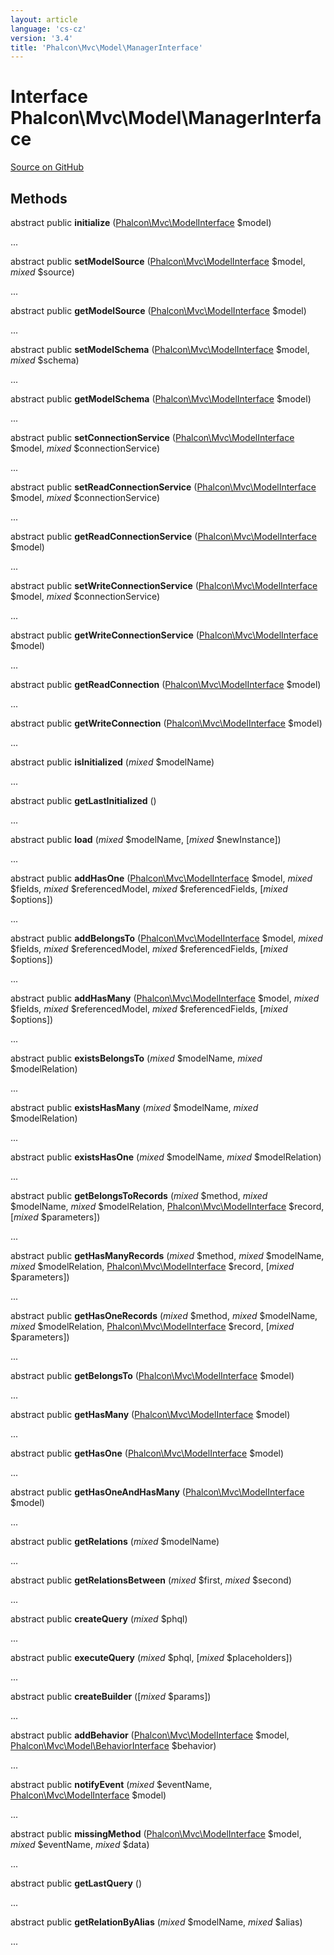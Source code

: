 ```yaml
---
layout: article
language: 'cs-cz'
version: '3.4'
title: 'Phalcon\Mvc\Model\ManagerInterface'
---
```


# Interface **Phalcon\Mvc\Model\ManagerInterface**

<a href="https://github.com/phalcon/cphalcon/tree/v3.4.0/phalcon/mvc/model/managerinterface.zep" class="btn btn-default btn-sm">Source on GitHub</a>

## Methods

abstract public **initialize** ([Phalcon\Mvc\ModelInterface](/3.4/en/api/Phalcon_Mvc_ModelInterface) $model)

...

abstract public **setModelSource** ([Phalcon\Mvc\ModelInterface](/3.4/en/api/Phalcon_Mvc_ModelInterface) $model, *mixed* $source)

...

abstract public **getModelSource** ([Phalcon\Mvc\ModelInterface](/3.4/en/api/Phalcon_Mvc_ModelInterface) $model)

...

abstract public **setModelSchema** ([Phalcon\Mvc\ModelInterface](/3.4/en/api/Phalcon_Mvc_ModelInterface) $model, *mixed* $schema)

...

abstract public **getModelSchema** ([Phalcon\Mvc\ModelInterface](/3.4/en/api/Phalcon_Mvc_ModelInterface) $model)

...

abstract public **setConnectionService** ([Phalcon\Mvc\ModelInterface](/3.4/en/api/Phalcon_Mvc_ModelInterface) $model, *mixed* $connectionService)

...

abstract public **setReadConnectionService** ([Phalcon\Mvc\ModelInterface](/3.4/en/api/Phalcon_Mvc_ModelInterface) $model, *mixed* $connectionService)

...

abstract public **getReadConnectionService** ([Phalcon\Mvc\ModelInterface](/3.4/en/api/Phalcon_Mvc_ModelInterface) $model)

...

abstract public **setWriteConnectionService** ([Phalcon\Mvc\ModelInterface](/3.4/en/api/Phalcon_Mvc_ModelInterface) $model, *mixed* $connectionService)

...

abstract public **getWriteConnectionService** ([Phalcon\Mvc\ModelInterface](/3.4/en/api/Phalcon_Mvc_ModelInterface) $model)

...

abstract public **getReadConnection** ([Phalcon\Mvc\ModelInterface](/3.4/en/api/Phalcon_Mvc_ModelInterface) $model)

...

abstract public **getWriteConnection** ([Phalcon\Mvc\ModelInterface](/3.4/en/api/Phalcon_Mvc_ModelInterface) $model)

...

abstract public **isInitialized** (*mixed* $modelName)

...

abstract public **getLastInitialized** ()

...

abstract public **load** (*mixed* $modelName, [*mixed* $newInstance])

...

abstract public **addHasOne** ([Phalcon\Mvc\ModelInterface](/3.4/en/api/Phalcon_Mvc_ModelInterface) $model, *mixed* $fields, *mixed* $referencedModel, *mixed* $referencedFields, [*mixed* $options])

...

abstract public **addBelongsTo** ([Phalcon\Mvc\ModelInterface](/3.4/en/api/Phalcon_Mvc_ModelInterface) $model, *mixed* $fields, *mixed* $referencedModel, *mixed* $referencedFields, [*mixed* $options])

...

abstract public **addHasMany** ([Phalcon\Mvc\ModelInterface](/3.4/en/api/Phalcon_Mvc_ModelInterface) $model, *mixed* $fields, *mixed* $referencedModel, *mixed* $referencedFields, [*mixed* $options])

...

abstract public **existsBelongsTo** (*mixed* $modelName, *mixed* $modelRelation)

...

abstract public **existsHasMany** (*mixed* $modelName, *mixed* $modelRelation)

...

abstract public **existsHasOne** (*mixed* $modelName, *mixed* $modelRelation)

...

abstract public **getBelongsToRecords** (*mixed* $method, *mixed* $modelName, *mixed* $modelRelation, [Phalcon\Mvc\ModelInterface](/3.4/en/api/Phalcon_Mvc_ModelInterface) $record, [*mixed* $parameters])

...

abstract public **getHasManyRecords** (*mixed* $method, *mixed* $modelName, *mixed* $modelRelation, [Phalcon\Mvc\ModelInterface](/3.4/en/api/Phalcon_Mvc_ModelInterface) $record, [*mixed* $parameters])

...

abstract public **getHasOneRecords** (*mixed* $method, *mixed* $modelName, *mixed* $modelRelation, [Phalcon\Mvc\ModelInterface](/3.4/en/api/Phalcon_Mvc_ModelInterface) $record, [*mixed* $parameters])

...

abstract public **getBelongsTo** ([Phalcon\Mvc\ModelInterface](/3.4/en/api/Phalcon_Mvc_ModelInterface) $model)

...

abstract public **getHasMany** ([Phalcon\Mvc\ModelInterface](/3.4/en/api/Phalcon_Mvc_ModelInterface) $model)

...

abstract public **getHasOne** ([Phalcon\Mvc\ModelInterface](/3.4/en/api/Phalcon_Mvc_ModelInterface) $model)

...

abstract public **getHasOneAndHasMany** ([Phalcon\Mvc\ModelInterface](/3.4/en/api/Phalcon_Mvc_ModelInterface) $model)

...

abstract public **getRelations** (*mixed* $modelName)

...

abstract public **getRelationsBetween** (*mixed* $first, *mixed* $second)

...

abstract public **createQuery** (*mixed* $phql)

...

abstract public **executeQuery** (*mixed* $phql, [*mixed* $placeholders])

...

abstract public **createBuilder** ([*mixed* $params])

...

abstract public **addBehavior** ([Phalcon\Mvc\ModelInterface](/3.4/en/api/Phalcon_Mvc_ModelInterface) $model, [Phalcon\Mvc\Model\BehaviorInterface](/3.4/en/api/Phalcon_Mvc_Model_BehaviorInterface) $behavior)

...

abstract public **notifyEvent** (*mixed* $eventName, [Phalcon\Mvc\ModelInterface](/3.4/en/api/Phalcon_Mvc_ModelInterface) $model)

...

abstract public **missingMethod** ([Phalcon\Mvc\ModelInterface](/3.4/en/api/Phalcon_Mvc_ModelInterface) $model, *mixed* $eventName, *mixed* $data)

...

abstract public **getLastQuery** ()

...

abstract public **getRelationByAlias** (*mixed* $modelName, *mixed* $alias)

...